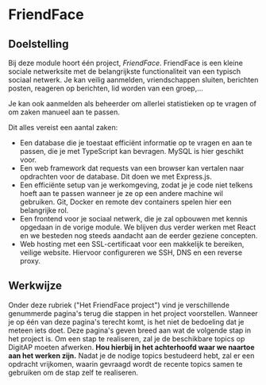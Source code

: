 # FriendFace

## Doelstelling
Bij deze module hoort één project, *FriendFace*. FriendFace is een kleine sociale netwerksite met de belangrijkste functionaliteit van een typisch sociaal netwerk. Je kan veilig aanmelden, vriendschappen sluiten, berichten posten, reageren op berichten, lid worden van een groep,...

Je kan ook aanmelden als beheerder om allerlei statistieken op te vragen of om zaken manueel aan te passen.

Dit alles vereist een aantal zaken:

- Een database die je toestaat efficiënt informatie op te vragen en aan te passen, die je met TypeScript kan bevragen. MySQL is hier geschikt voor.
- Een web framework dat requests van een browser kan vertalen naar opdrachten voor de database. Dit doen we met Express.js.
- Een efficiënte setup van je werkomgeving, zodat je je code niet telkens hoeft aan te passen wanneer je ze op een andere machine wil gebruiken. Git, Docker en remote dev containers spelen hier een belangrijke rol.
- Een frontend voor je sociaal netwerk, die je zal opbouwen met kennis opgedaan in de vorige module. We blijven dus verder werken met React en we besteden nog steeds aandacht aan de eerder geziene concepten.
- Web hosting met een SSL-certificaat voor een makkelijk te bereiken, veilige website. Hiervoor configureren we SSH, DNS en een reverse proxy.

## Werkwijze
Onder deze rubriek ("Het FriendFace project") vind je verschillende genummerde pagina's terug die stappen in het project voorstellen. Wanneer je op één van deze pagina's terecht komt, is het niet de bedoeling dat je meteen iets doet. Deze pagina's geven breed aan wat de volgende stap in het project is. Om een stap te realiseren, zal je de beschikbare topics op DigitAP moeten afwerken. **Hou hierbij in het achterhoofd waar we naartoe aan het werken zijn.** Nadat je de nodige topics bestudeerd hebt, zal er een opdracht vrijkomen, waarin gevraagd wordt de recente topics samen te gebruiken om de stap zelf te realiseren.
